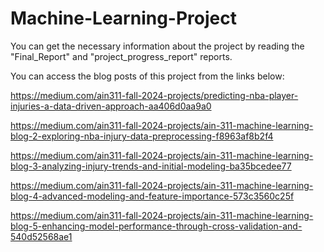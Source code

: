 # Machine-Learning-Project
You can get the necessary information about the project by reading the "Final_Report" and "project_progress_report" reports.

You can access the blog posts of this project from the links below:

https://medium.com/ain311-fall-2024-projects/predicting-nba-player-injuries-a-data-driven-approach-aa406d0aa9a0

https://medium.com/ain311-fall-2024-projects/ain-311-machine-learning-blog-2-exploring-nba-injury-data-preprocessing-f8963af8b2f4

https://medium.com/ain311-fall-2024-projects/ain-311-machine-learning-blog-3-analyzing-injury-trends-and-initial-modeling-ba35bcedee77

https://medium.com/ain311-fall-2024-projects/ain-311-machine-learning-blog-4-advanced-modeling-and-feature-importance-573c3560c25f

https://medium.com/ain311-fall-2024-projects/ain-311-machine-learning-blog-5-enhancing-model-performance-through-cross-validation-and-540d52568ae1
